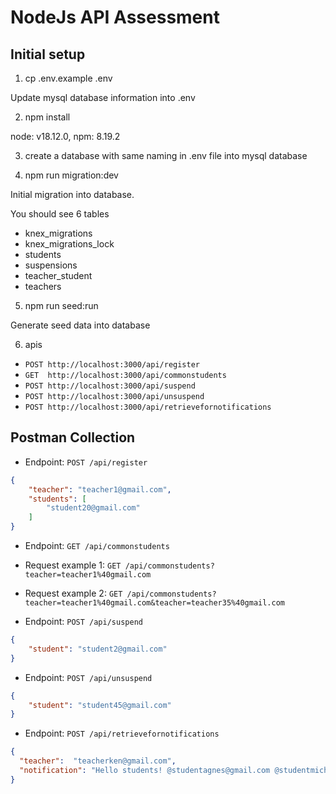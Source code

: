 # NodeJs API Assessment

## Initial setup

1. cp .env.example .env

Update mysql database information into .env

2. npm install 

node: v18.12.0, npm: 8.19.2

3. create a database with same naming in .env file into mysql database

4. npm run migration:dev

Initial migration into database.

You should see 6 tables
- knex_migrations
- knex_migrations_lock
- students
- suspensions
- teacher_student
- teachers

5. npm run seed:run

Generate seed data into database

6. apis
- `POST http://localhost:3000/api/register`
- `GET  http://localhost:3000/api/commonstudents`
- `POST http://localhost:3000/api/suspend`
- `POST http://localhost:3000/api/unsuspend`
- `POST http://localhost:3000/api/retrievefornotifications`


## Postman Collection

* Endpoint: `POST /api/register`

```json
{
    "teacher": "teacher1@gmail.com",
    "students": [
        "student20@gmail.com"
    ]
}
```

* Endpoint: `GET /api/commonstudents`
* Request example 1: `GET /api/commonstudents?teacher=teacher1%40gmail.com`
* Request example 2: `GET /api/commonstudents?teacher=teacher1%40gmail.com&teacher=teacher35%40gmail.com`


* Endpoint: `POST /api/suspend`

```json
{
    "student": "student2@gmail.com"
}
```

* Endpoint: `POST /api/unsuspend`

```json
{
    "student": "student45@gmail.com"
}
```

* Endpoint: `POST /api/retrievefornotifications`

```json
{
  "teacher":  "teacherken@gmail.com",
  "notification": "Hello students! @studentagnes@gmail.com @studentmiche@gmail.com"
}
```
